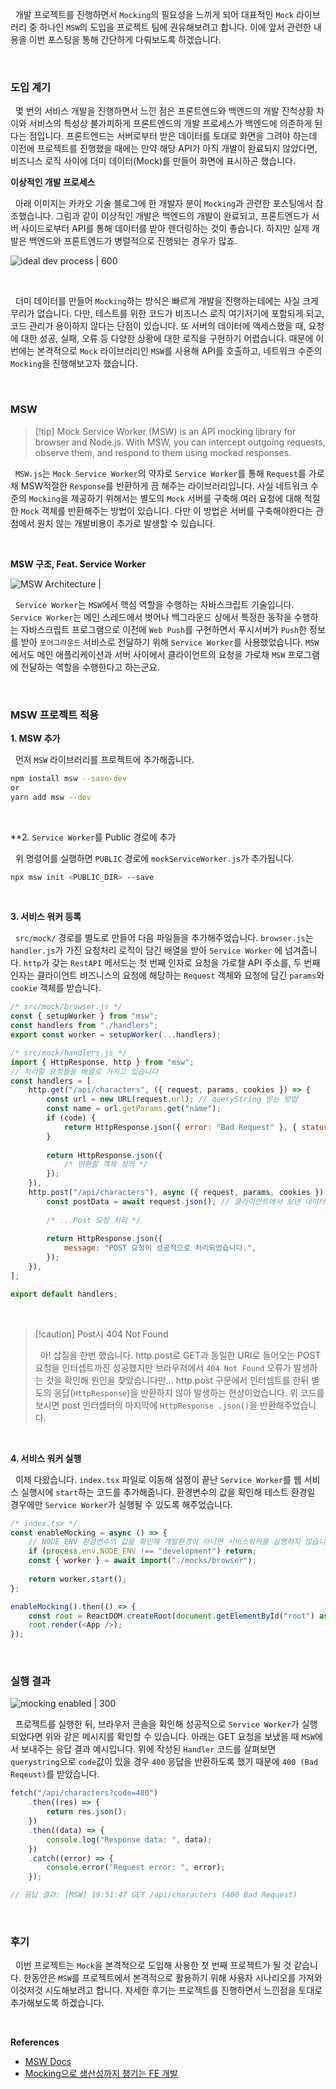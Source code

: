 
&nbsp;&nbsp;개발 프로젝트를 진행하면서 `Mocking`의 필요성을 느끼게 되어 대표적인 `Mock` 라이브러리 중 하나인 `MSW`의 도입을 프로젝트 팀에 권유해보려고 합니다. 이에 앞서 관련한 내용을 이번 포스팅을 통해 간단하게 다뤄보도록 하겠습니다.

<br>

### 도입 계기

&nbsp;&nbsp;몇 번의 서비스 개발을 진행하면서 느낀 점은 프론트엔드와 백엔드의 개발 진척상황 차이와 서비스의 특성상 불가피하게 프론트엔드의 개발 프로세스가 백엔드에 의존하게 된다는 점입니다. 프론트엔드는 서버로부터 받은 데이터를 토대로 화면을 그려야 하는데 이전에 프로젝트를 진행했을 때에는 만약 해당 API가 아직 개발이 완료되지 않았다면, 비즈니스 로직 사이에 더미 데이터(Mock)를 만들어 화면에 표시하곤 했습니다.

**이상적인 개발 프로세스**

&nbsp;&nbsp;아래 이미지는 카카오 기술 블로그에 한 개발자 분이 `Mocking`과 관련한 포스팅에서 참조했습니다. 그림과 같이 이상적인 개발은 백엔드의 개발이 완료되고, 프론트엔드가 서버 사이드로부터 API를 통해 데이터를 받아 렌더링하는 것이 좋습니다. 하지만 실제 개발은 백엔드와 프론트엔드가 병렬적으로 진행되는 경우가 많죠.

![ideal dev process | 600](../images/ideal_devProcess.png)

<br>

&nbsp;&nbsp;더미 데이터를 만들어 `Mocking`하는 방식은 빠르게 개발을 진행하는데에는 사실 크게 무리가 없습니다. 다만, 테스트를 위한 코드가 비즈니스 로직 여기저기에 포함되게 되고, 코드 관리가 용이하지 않다는 단점이 있습니다. 또 서버의 데이터에 액세스했을 때, 요청에 대한 성공, 실패, 오류 등 다양한 상황에 대한 로직을 구현하기 어렵습니다. 때문에 이번에는 본격적으로 `Mock` 라이브러리인 `MSW`를 사용해 API를 호출하고, 네트워크 수준의 `Mocking`을 진행해보고자 했습니다.

<br>

### MSW

>[!tip] Mock Service Worker (MSW) is an API mocking library for browser and Node.js. With MSW, you can intercept outgoing requests, observe them, and respond to them using mocked responses.

&nbsp;&nbsp;`MSW.js`는 `Mock Service Worker`의 약자로 `Service Worker`를 통해 `Request`를 가로채 MSW적절한 `Response`를 반환하게 끔 해주는 라이브러리입니다. 사실 네트워크 수준의 `Mocking`을 제공하기 위해서는 별도의 `Mock` 서버를 구축해 여러 요청에 대해 적절한 `Mock` 객체를 반환해주는 방법이 있습니다. 다만 이 방법은 서버를 구축해야한다는 관점에서 원치 않는 개발비용이 추가로 발생할 수 있습니다.

<br>

**MSW 구조, Feat. Service Worker**

![MSW Architecture | ](../images/msw_architecture.webp)

&nbsp;&nbsp;`Service Worker`는 `MSW`에서 핵심 역할을 수행하는 자바스크립트 기술입니다. `Service Worker`는 메인 스레드에서 벗어나 백그라운드 상에서 특정한 동작을 수행하는 자바스크립트 프로그램으로 이전에 `Web Push`를 구현하면서 푸시서버가 `Push`한 정보를 받아 `포어그라운드` 서비스로 전달하기 위해 `Service Worker`를 사용했었습니다. `MSW`에서도 메인 애플리케이션과 서버 사이에서 클라이언트의 요청을 가로채 `MSW` 프로그램에 전달하는 역할을 수행한다고 하는군요.

<br>

### MSW 프로젝트 적용

**1. MSW 추가**

&nbsp;&nbsp;먼저 `MSW` 라이브러리를 프로젝트에 추가해줍니다.

```bash
npm install msw --save-dev
or
yarn add msw --dev
```

<br>

**2. `Service Worker`를 Public 경로에 추가

&nbsp;&nbsp;위 명령어를 실행하면 `PUBLIC` 경로에 `mockServiceWorker.js`가 추가됩니다.

```bash
npx msw init <PUBLIC_DIR> --save
```

<br>

**3. 서비스 워커 등록**

&nbsp;&nbsp;`src/mock/`  경로를 별도로 만들어 다음 파일들을 추가해주었습니다. `browser.js`는 `handler.js`가 가진 요청처리 로직이 담긴 배열을 받아 `Service Worker` 에 넘겨줍니다. `http`가 갖는 `RestAPI` 메서드는 첫 번째 인자로 요청을 가로챌 API 주소를, 두 번째 인자는 클라이언트 비즈니스의 요청에 해당하는 `Request` 객체와 요청에 담긴 `params`와 `cookie` 객체를 받습니다.

```javascript
/* src/mock/browser.js */
const { setupWorker } from "msw";
const handlers from "./handlers";
export const worker = setupWorker(...handlers);

/* src/mock/handlers.js */
import { HttpResponse, http } from "msw";
// 처리할 요청들을 배열로 가지고 있습니다
const handlers = [
	http.get("/api/characters", ({ request, params, cookies }) => {
		const url = new URL(request.url); // queryString 받는 방법
		const name = url.getParams.get("name");
		if (code) {
			return HttpResponse.json({ error: "Bad Request" }, { status: 400 });
		}
		
		return HttpResponse.json({
			/* 반환할 객체 정의 */
		});
	}),
	http.post("/api/characters"), async ({ request, params, cookies }) => {
		const postData = await request.json(); // 클라이언트에서 보낸 데이터
		
		/* ...Post 요청 처리 */
		
		return HttpResponse.json({
			message: "POST 요청이 성공적으로 처리되었습니다.",
		});
	}),
];

export default handlers;
```

<br>

>[!caution] Post시 404 Not Found
>
>&nbsp;&nbsp;아! 삽질을 한번 했습니다. http.post로 GET과  동일한 URI로 들어오는 POST 요청을 인터셉트까진 성공했지만 브라우저에서 `404 Not Found` 오류가 발생하는 것을 확인해 원인을 찾았습니다만... http.post 구문에서 인터셉트를 한뒤 별도의 응답(`HttpResponse`)을 반환하지 않아 발생하는 현상이었습니다. 위 코드를 보시면 post 인터셉터의 마지막에 `HttpResponse .json()`을 반환해주었습니다.

<br>

**4. 서비스 워커 실행**

&nbsp;&nbsp;이제 다왔습니다. `index.tsx` 파일로 이동해 설정이 끝난 `Service Worker`를 웹 서비스 실행시에 `start`하는 코드를 추가해줍니다. 환경변수의 값을 확인해 테스트 환경일 경우에만 `Service Worker`가 실행될 수 있도록 해주었습니다.

```javascript
/* index.tsx */
const enableMocking = async () => {
	// NODE_ENV 환경변수의 값을 확인해 개발환경이 아니면 서비스워커를 실행하지 않습니다.
	if (process.env.NODE_ENV !== "development") return;
	const { worker } = await import("./mocks/browser");
	
	return worker.start();
};

enableMocking().then(() => {
	const root = ReactDOM.createRoot(document.getElementById("root") as HTMLElement);
	root.render(<App />);
});
```

<br>

### 실행 결과

![mocking enabled | 300](../images/mocking_enabled.png)

&nbsp;&nbsp;프로젝트를 실행한 뒤, 브라우저 콘솔을 확인해 성공적으로 `Service Worker`가 실행되었다면 위와 같은 메시지를 확인할 수 있습니다. 아래는 GET 요청을 보냈을 때 `MSW`에서 보내주는 응답 결과 예시입니다. 위에 작성된 `Handler` 코드를 살펴보면 `querystring`으로 `code`값이 있을 경우 `400` 응답을 반환하도록 했기 때문에 `400 (Bad Reqeust)`를 받았습니다.

```javascript
fetch("/api/characters?code=400")
	.then((res) => {
		return res.json();
	})
	.then((data) => {
		console.log("Response data: ", data);
	})
	.catch((error) => {
		console.error("Request error: ", error);
	});

// 응답 결과: [MSW] 19:51:47 GET /api/characters (400 Bad Request)
```

<br>

### 후기

&nbsp;&nbsp;이번 프로젝트는 `Mock`을 본격적으로 도입해 사용한 첫 번째 프로젝트가 될 것 같습니다. 한동안은 `MSW`를 프로젝트에서 본격적으로 활용하기 위해 사용자 시나리오를 가져와 이것저것 시도해보려고 합니다. 자세한 후기는 프로젝트를 진행하면서 느낀점을 토대로 추가해보도록 하겠습니다.

<br>

**References**
- [MSW Docs](https://mswjs.io/docs/)
- [Mocking으로 생산성까지 챙기는 FE 개발](https://tech.kakao.com/2021/09/29/mocking-fe/)